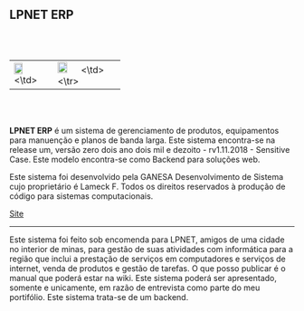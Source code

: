 ## LPNET ERP
 <br><br>
<table>
<tr>
  <td><img src="https://s5.postimg.cc/8x2ghebnb/ganesha.png" width="50%" style="margin-auto:0" ><\td>
  <td><img src="https://s5.postimg.cc/r15h1l6mf/Logo-_Lpnet2.png" width="40%" style="margin-auto:0"><\td>
<\tr>  
</table>
    <br><br>
 
**LPNET ERP** é um sistema de gerenciamento de produtos, equipamentos para manuenção e planos de banda larga. Este sistema encontra-se na release um, versão zero dois ano dois mil e dezoito - rv1.11.2018 - Sensitive Case. Este modelo encontra-se como Backend para soluções web.

Este sistema foi desenvolvido pela GANESA Desenvolvimento de Sistema cujo proprietário é Lameck F. Todos os direitos reservados à produção de código para sistemas computacionais.

[Site](https://eufreela.github.io/ganesa_lpnet/)

<hr>
Este sistema foi feito sob encomenda para LPNET, amigos de uma cidade no interior de minas, para gestão de suas atividades com informática para a região que inclui a prestação de serviços em computadores e serviços de internet, venda de produtos e gestão de tarefas. O que posso  publicar é o manual que poderá estar na wiki.
Este sistema poderá ser apresentado, somente e unicamente, em razão de entrevista como parte do meu portifólio. Este sistema trata-se de um backend.
